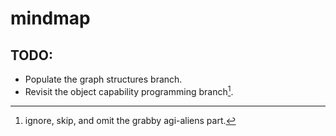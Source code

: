 # mindmap
## TODO:
- Populate the graph structures branch.
- Revisit the object capability programming branch[^1].

[^1]: ignore, skip, and omit the grabby agi-aliens part.
